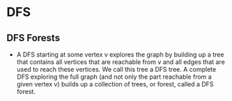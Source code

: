 
# DFS 

## DFS Forests 

- A DFS starting at some vertex v explores the graph by building up a tree that contains all vertices that are reachable from v and all edges that are used to reach these vertices. 
  We call this tree a DFS tree. A complete DFS exploring the full graph (and not only the part reachable from a given vertex v) builds up a collection of trees, or forest, 
  called a DFS forest.


